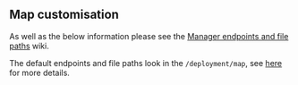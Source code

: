## Map customisation
As well as the below information please see the [Manager endpoints and file paths](https://github.com/openremote/openremote/wiki/Architecture:-Manager-endpoints-and-file-paths) wiki.

The default endpoints and file paths look in the `/deployment/map`, see [here](https://github.com/openremote/openremote/wiki/User-Guide%3A-Custom-deployment#customising-the-map) for more details.

